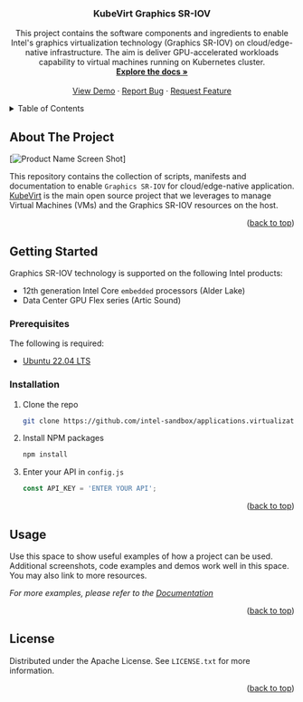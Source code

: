 <a name="readme-top"></a>

<div align="center">
  <h3 align="center">KubeVirt Graphics SR-IOV</h3>

  <p align="center">
    This project contains the software components and ingredients to enable Intel's graphics virtualization technology (Graphics SR-IOV) on cloud/edge-native infrastructure. The aim is deliver GPU-accelerated workloads capability to virtual machines running on Kubernetes cluster. 
    <br />
    <a href="https://github.com/intel-sandbox/applications.virtualization.kubevirt-gfx-sriov"><strong>Explore the docs »</strong></a>
    <br />
    <br />
    <a href="https://github.com/intel-sandbox/applications.virtualization.kubevirt-gfx-sriov">View Demo</a>
    ·
    <a href="https://github.com/intel-sandbox/applications.virtualization.kubevirt-gfx-sriov/issues">Report Bug</a>
    ·
    <a href="https://github.com/intel-sandbox/applications.virtualization.kubevirt-gfx-sriov/issues">Request Feature</a>
  </p>
</div>



<!-- TABLE OF CONTENTS -->
<details>
  <summary>Table of Contents</summary>
  <ol>
    <li>
      <a href="#about-the-project">About The Project</a>
    </li>
    <li>
      <a href="#getting-started">Getting Started</a>
      <ul>
        <li><a href="#prerequisites">Prerequisites</a></li>
        <li><a href="#installation">Installation</a></li>
      </ul>
    </li>
    <li><a href="#usage">Usage</a></li>
    <li><a href="#license">License</a></li>
  </ol>
</details>



<!-- ABOUT THE PROJECT -->
## About The Project

[![Product Name Screen Shot][product-screenshot]]

This repository contains the collection of scripts, manifests and documentation to enable `Graphics SR-IOV` for cloud/edge-native application. [KubeVirt](https://github.com/kubevirt/kubevirt) is the main open source project that we leverages to manage Virtual Machines (VMs) and the Graphics SR-IOV resources on the host.

<p align="right">(<a href="#readme-top">back to top</a>)</p>



<!-- GETTING STARTED -->
## Getting Started

Graphics SR-IOV technology is supported on the following Intel products:
* 12th generation Intel Core `embedded` processors (Alder Lake)
* Data Center GPU Flex series (Artic Sound)

### Prerequisites

The following is required:
* [Ubuntu 22.04 LTS](https://releases.ubuntu.com/22.04/)


### Installation

1. Clone the repo
   ```sh
   git clone https://github.com/intel-sandbox/applications.virtualization.kubevirt-gfx-sriov.git
   ```
2. Install NPM packages
   ```sh
   npm install
   ```
3. Enter your API in `config.js`
   ```js
   const API_KEY = 'ENTER YOUR API';
   ```

<p align="right">(<a href="#readme-top">back to top</a>)</p>



<!-- USAGE EXAMPLES -->
## Usage

Use this space to show useful examples of how a project can be used. Additional screenshots, code examples and demos work well in this space. You may also link to more resources.

_For more examples, please refer to the [Documentation](https://example.com)_

<p align="right">(<a href="#readme-top">back to top</a>)</p>



<!-- LICENSE -->
## License

Distributed under the Apache License. See `LICENSE.txt` for more information.

<p align="right">(<a href="#readme-top">back to top</a>)</p>



<!-- MARKDOWN LINKS & IMAGES -->
<!-- https://www.markdownguide.org/basic-syntax/#reference-style-links -->
[product-screenshot]: assets/images/screenshot.png
